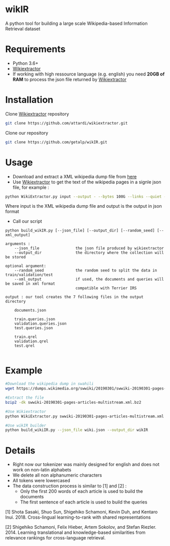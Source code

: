 # wikIR
A python tool for building a large scale Wikipedia-based Information Retrieval dataset

# Requirements
  * Python 3.6+
  * [Wikiextractor](https://github.com/attardi/wikiextractor)
  * If working with high ressource language (e.g. english) you need **20GB of RAM** to process the json file returned by  [Wikiextractor](https://github.com/attardi/wikiextractor)

# Installation
Clone [Wikiextractor](https://github.com/attardi/wikiextractor) repository

```bash
git clone https://github.com/attardi/wikiextractor.git
```

Clone our repository

```bash
git clone https://github.com/getalp/wikIR.git
```

# Usage

  * Download and extract a XML wikipedia dump file from [here](https://dumps.wikimedia.org/backup-index.html) 
  * Use [Wikiextractor](https://github.com/attardi/wikiextractor) to get the text of the wikipedia pages in a signle json file, for example : 
```bash
python WikiExtractor.py input --output - --bytes 100G --links --quiet --json > output.json
```
Where input is the XML wikipedia dump file and output is the output in json format

  * Call our script
```
python build_wikIR.py [--json_file] [--output_dir] [--random_seed] [--xml_output]

arguments : 
    --json_file                the json file produced by wikiextractor
    --output_dir               the directory where the collection will be stored

optional argument:
    --random_seed              the random seed to split the data in train/validation/test
    --xml_output               if used, the documents and queries will be saved in xml format
                               compatible with Terrier IRS
    
output : our tool creates the 7 following files in the output directory

    documents.json             
    
    train.queries.json         
    validation.queries.json    
    test.queries.json          
    
    train.qrel                 
    validation.qrel            
    test.qrel                  
    
```

# Example 
```bash
#Download the wikipedia dump in swahili
wget https://dumps.wikimedia.org/swwiki/20190301/swwiki-20190301-pages-articles-multistream.xml.bz2

#Extract the file
bzip2 -dk swwiki-20190301-pages-articles-multistream.xml.bz2

#Use Wikiextractor
python WikiExtractor.py swwiki-20190301-pages-articles-multistream.xml --output - --bytes 100G --links --quiet --json > wiki.json

#Use wikIR builder
python build_wikiIR.py --json_file wiki.json --output_dir wikIR

```

# Details
  * Right now our tokenizer was mainly designed for english and does not work on non-latin alphabets
  * We delete all non alphanumeric characters
  * All tokens were lowercased 
  * The data construction process is similar to [1] and [2] :
    * Only the first 200 words of each article is used to build the documents
    * The first sentence of each article is used to build the queries
  
[1] Shota Sasaki, Shuo Sun, Shigehiko Schamoni, Kevin Duh, and Kentaro Inui. 2018. Cross-lingual learning-to-rank with shared representations

[2] Shigehiko Schamoni, Felix Hieber, Artem Sokolov, and Stefan Riezler. 2014. Learning translational and knowledge-based similarities from relevance rankings for cross-language retrieval.

